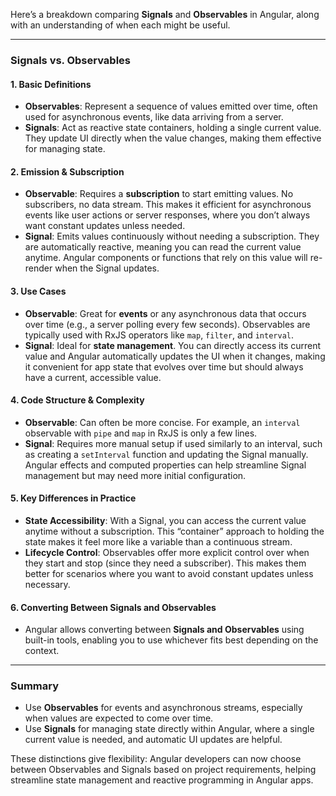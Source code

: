 Here’s a breakdown comparing **Signals** and **Observables** in Angular, along with an understanding of when each might be useful.

---

### Signals vs. Observables

#### 1. Basic Definitions
   - **Observables**: Represent a sequence of values emitted over time, often used for asynchronous events, like data arriving from a server.
   - **Signals**: Act as reactive state containers, holding a single current value. They update UI directly when the value changes, making them effective for managing state.

#### 2. Emission & Subscription
   - **Observable**: Requires a **subscription** to start emitting values. No subscribers, no data stream. This makes it efficient for asynchronous events like user actions or server responses, where you don’t always want constant updates unless needed.
   - **Signal**: Emits values continuously without needing a subscription. They are automatically reactive, meaning you can read the current value anytime. Angular components or functions that rely on this value will re-render when the Signal updates.

#### 3. Use Cases
   - **Observable**: Great for **events** or any asynchronous data that occurs over time (e.g., a server polling every few seconds). Observables are typically used with RxJS operators like `map`, `filter`, and `interval`.
   - **Signal**: Ideal for **state management**. You can directly access its current value and Angular automatically updates the UI when it changes, making it convenient for app state that evolves over time but should always have a current, accessible value.

#### 4. Code Structure & Complexity
   - **Observable**: Can often be more concise. For example, an `interval` observable with `pipe` and `map` in RxJS is only a few lines.
   - **Signal**: Requires more manual setup if used similarly to an interval, such as creating a `setInterval` function and updating the Signal manually. Angular effects and computed properties can help streamline Signal management but may need more initial configuration.

#### 5. Key Differences in Practice
   - **State Accessibility**: With a Signal, you can access the current value anytime without a subscription. This “container” approach to holding the state makes it feel more like a variable than a continuous stream.
   - **Lifecycle Control**: Observables offer more explicit control over when they start and stop (since they need a subscriber). This makes them better for scenarios where you want to avoid constant updates unless necessary.

#### 6. Converting Between Signals and Observables
   - Angular allows converting between **Signals and Observables** using built-in tools, enabling you to use whichever fits best depending on the context.

---

### Summary
   - Use **Observables** for events and asynchronous streams, especially when values are expected to come over time.
   - Use **Signals** for managing state directly within Angular, where a single current value is needed, and automatic UI updates are helpful.

These distinctions give flexibility: Angular developers can now choose between Observables and Signals based on project requirements, helping streamline state management and reactive programming in Angular apps.
